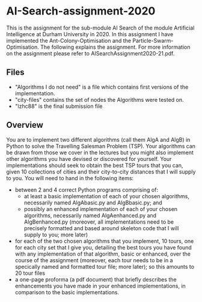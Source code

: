 # AI-Search-assignment-2020
This is the assignment for the sub-module AI Search of the module Artificial Intelligence at Durham University in 2020. In this assignment I have implemented the Ant-Colony-Optimisation and the Particle-Swarm-Optimisation. The following explains the assignment. For more information on the assignment please refer to  AISearchAssignment2020-21.pdf.
## Files
- "Algorithms I do not need" is a file which contains first versions of the implementation.
- "city-files" contains the set of nodes the Algorithms were tested on.
- "lzhc88" is the final submission file

## Overview
You are to implement two different algorithms (call them AlgA and AlgB) in Python to solve the Travelling Salesman Problem (TSP). Your algorithms can be drawn from those we cover in the lectures but you might also implement other algorithms you have devised or discovered for yourself.
Your implementations should seek to obtain the best TSP tours that you can, given 10 collections of cities and their city-to-city distances that I will supply to you. You will need to hand in the following items:
- between 2 and 4 correct Python programs comprising of:
  - at least a basic implementation of each of your chosen algorithms, necessarily named AlgAbasic.py and AlgBbasic.py;
and
  - possibly an enhanced implementation of each of your chosen algorithms, necessarily named AlgAenhanced.py and AlgBenhanced.py
(moreover, all implementations need to be precisely formatted and based around skeleton code that I will supply to you; more later)
- for each of the two chosen algorithms that you implement, 10 tours, one for each city set that I give you, detailing the best tours you have found with any implementation of that algorithm, basic or enhanced, over the course of the assignment (moreover, each tour needs to be in a specically named and formatted tour file; more later); so this amounts to 20 tour files
- a one-page proforma (a pdf document) that briefly describes the enhancements you have made in your enhanced implementations, in comparison to the basic implementations.